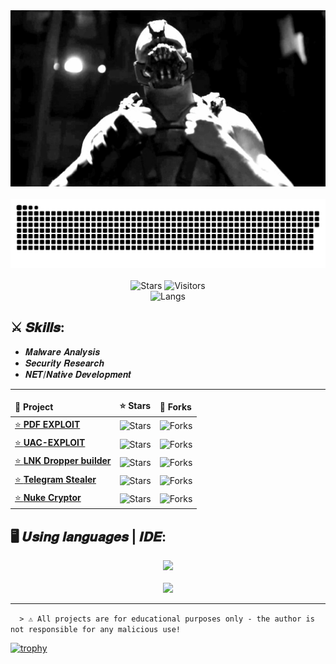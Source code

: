 <div align="center">
    <img src="bane.gif" alt="K3rnel" width="850px" ><br><br>
    <img src="github-snake.svg">
</div>

<br>
<div align="center">
<img alt="Stars" src="https://img.shields.io/github/stars/K3rnel-dev?label=Stars">
<img alt="Visitors" src="https://visitor-badge.laobi.icu/badge?page_id=K3rnel-dev">
<br>
<img alt="Langs" src="https://github-readme-stats.vercel.app/api/top-langs/?username=K3rnel-Dev&langs_count=8&theme=react&layout=compact">
<br>
</div>

## ⚔️ 𝑺𝒌𝒊𝒍𝒍𝒔:
- 𝑴𝒂𝒍𝒘𝒂𝒓𝒆 𝑨𝒏𝒂𝒍𝒚𝒔𝒊𝒔
- 𝑺𝒆𝒄𝒖𝒓𝒊𝒕𝒚 𝑹𝒆𝒔𝒆𝒂𝒓𝒄𝒉
- 𝑵𝑬𝑻/𝑵𝒂𝒕𝒊𝒗𝒆 𝑫𝒆𝒗𝒆𝒍𝒐𝒑𝒎𝒆𝒏𝒕
---

<div align="center">
	<table>
	    <thead>
	        <tr>
	            <td><b>📘 Project</b></td>
	            <td><b>⭐ Stars</b></td>
	            <td><b>🤝 Forks</b></td>
	        </tr>
	    </thead>
	    <tr>
	        <td><a href="https://github.com/K3rnel-Dev/pdf-exploit">⭐ <b>PDF EXPLOIT</b></a></td>
	        <td><img alt="Stars" src="https://img.shields.io/github/stars/K3rnel-Dev/Pdf-Exploit?style=flat-square&labelColor=3d3d3d&color=ab3300&label=%E2%AD%90"></td>
	        <td><img alt="Forks" src="https://img.shields.io/github/forks/K3rnel-Dev/Pdf-Exploit?style=flat-square&labelColor=3d3d3d&color=0038c4&label=%F0%9F%8C%B1"></td>
	    </tr>
	    <tr>
	        <td><a href="https://github.com/K3rnel-Dev/UAC-EXPLOIT">⭐ <b>UAC-EXPLOIT</b></a></td>
	        <td><img alt="Stars" src="https://img.shields.io/github/stars/K3rnel-Dev/UAC-EXPLOIT?style=flat-square&labelColor=3d3d3d&color=ab3300&label=%E2%AD%90"></td>
	        <td><img alt="Forks" src="https://img.shields.io/github/forks/K3rnel-Dev/UAC-EXPLOIT?style=flat-square&labelColor=3d3d3d&color=0038c4&label=%F0%9F%8C%B1"></td>
	    </tr>
  	    <tr>
	        <td><a href="https://github.com/K3rnel-Dev/MisterioLNK">⭐ <b>LNK Dropper builder</b></a></td>
	        <td><img alt="Stars" src="https://img.shields.io/github/stars/K3rnel-Dev/MisterioLNK?style=flat-square&labelColor=3d3d3d&color=ab3300&label=%E2%AD%90"></td>
	        <td><img alt="Forks" src="https://img.shields.io/github/forks/K3rnel-Dev/MisterioLNK?style=flat-square&labelColor=3d3d3d&color=0038c4&label=%F0%9F%8C%B1"></td>
	    </tr>
     	    <tr>
	        <td><a href="https://github.com/K3rnel-Dev/TelegramStealer">⭐ <b>Telegram Stealer</b></a></td>
	        <td><img alt="Stars" src="https://img.shields.io/github/stars/K3rnel-Dev/TelegramStealer?style=flat-square&labelColor=3d3d3d&color=ab3300&label=%E2%AD%90"></td>
	        <td><img alt="Forks" src="https://img.shields.io/github/forks/K3rnel-Dev/TelegramStealer?style=flat-square&labelColor=3d3d3d&color=0038c4&label=%F0%9F%8C%B1"></td>
	    </tr>
     	    <tr>
	        <td><a href="https://github.com/K3rnel-Dev/NukeCryptor">⭐ <b>Nuke Cryptor</b></a></td>
	        <td><img alt="Stars" src="https://img.shields.io/github/stars/K3rnel-Dev/NukeCryptor?style=flat-square&labelColor=3d3d3d&color=ab3300&label=%E2%AD%90"></td>
	        <td><img alt="Forks" src="https://img.shields.io/github/forks/K3rnel-Dev/NukeCryptor?style=flat-square&labelColor=3d3d3d&color=0038c4&label=%F0%9F%8C%B1"></td>
	    </tr>
	</table>
</div>

## 🖥️ 𝑼𝒔𝒊𝒏𝒈 𝒍𝒂𝒏𝒈𝒖𝒂𝒈𝒆𝒔 | 𝑰𝑫𝑬: 
<div style="background-color: transparent;" align="center">
	<img src="https://skillicons.dev/icons?i=cpp,cs,python,php,visualstudio"/>
	<br/>
    <br>
    <img src='https://github-readme-stats.vercel.app/api/top-langs/?username=k3rnel-dev&langs_count=8&theme=react&layout=compact'>
</div>

---

```  > ⚠️ All projects are for educational purposes only - the author is not responsible for any malicious use!```


[![trophy](https://github-profile-trophy.vercel.app/?username=K3rnel-Dev&theme=dracula)](https://github.com/K3rnel-Dev/)
